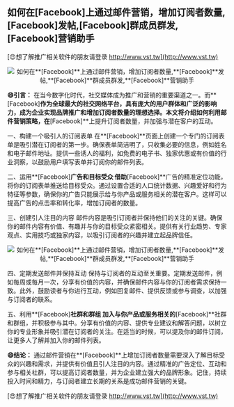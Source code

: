 ## **如何在**[Facebook]**上通过邮件营销，增加订阅者数量,**[Facebook]**发帖,**[Facebook]**群成员群发,**[Facebook]**营销助手**

[😍想了解推广相关软件的朋友请登录 http://www.vst.tw](http://www.vst.tw)

 <center><img src="https://vst.tw/MP4/tuiguang/png/2.png" alt="如何在**[Facebook]**上通过邮件营销，增加订阅者数量,**[Facebook]**发帖,**[Facebook]**群成员群发,**[Facebook]**营销助手"></center>

**😄引言：**
在当今数字化时代，社交媒体成为推广和营销的重要渠道之一。而**[Facebook]**作为全球最大的社交网络平台，具有庞大的用户群体和广泛的影响力，成为企业实现品牌推广和增加订阅者数量的理想选择。本文将介绍如何利用邮件营销策略，在**[Facebook]**上提升订阅者数量，并加强与潜在客户的互动。

一、构建一个吸引人的订阅表单
在**[Facebook]**页面上创建一个专门的订阅表单是吸引潜在订阅者的第一步。确保表单简洁明了，只收集必要的信息，例如姓名和电子邮件地址。提供一些诱人的福利，如免费的电子书、独家优惠或有价值的行业洞察，以鼓励用户填写表单并订阅你的邮件列表。

二、运用**[Facebook]**广告和目标受众
借助**[Facebook]**广告的精准定位功能，将你的订阅表单推送给目标受众。通过设置合适的人口统计数据、兴趣爱好和行为特征等参数，确保你的广告只能展示给与你产品或服务相关的潜在客户。这样可以提高广告的点击率和转化率，增加订阅者的数量。

三、创建引人注目的内容
邮件内容是吸引订阅者并保持他们的关注的关键。确保你的邮件内容有价值、有趣并与你的目标受众紧密相关。提供有关行业趋势、专家观点、实用技巧或独家内容，以吸引订阅者的兴趣并建立起品牌信任。

 <center><img src="https://vst.tw/MP4/tuiguang/png/6.png" alt="如何在**[Facebook]**上通过邮件营销，增加订阅者数量,**[Facebook]**发帖,**[Facebook]**群成员群发,**[Facebook]**营销助手"></center>

四、定期发送邮件并保持互动
保持与订阅者的互动至关重要。定期发送邮件，例如每周或每月一次，分享有价值的内容，并确保邮件内容与你的订阅者需求保持一致。此外，鼓励读者与你进行互动，例如回复邮件、提供反馈或参与调查，以加强与订阅者的联系。

五、利用**[Facebook]**社群和群组
加入与你产品或服务相关的**[Facebook]**社群和群组，并积极参与其中。分享有价值的内容、提供专业建议和解答问题，以树立你的专业形象并吸引潜在订阅者的关注。在适当的时候，可以提及你的邮件订阅，让更多人了解并加入你的邮件列表。

**😄结论：**
通过邮件营销在**[Facebook]**上增加订阅者数量需要深入了解目标受众的兴趣和需求，并提供有价值且引人注目的内容。通过精准的广告定位、互动和参与相关社群，可以提高订阅者数量，并为企业建立强大的品牌形象。记住，持续投入时间和精力，与订阅者建立长期的关系是成功邮件营销的关键。

[😍想了解推广相关软件的朋友请登录 http://www.vst.tw](http://www.vst.tw)



